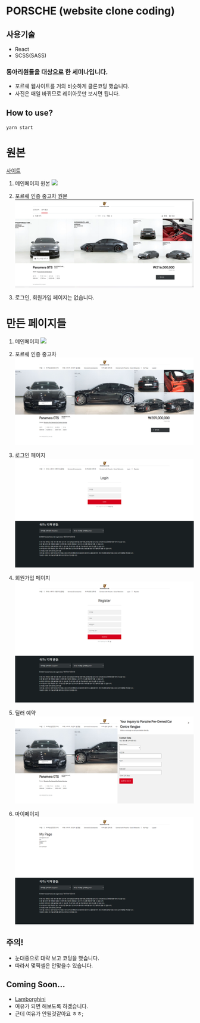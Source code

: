 # PORSCHE (website clone coding)

## 사용기술

- React
- SCSS(SASS)

### 동아리원들을 대상으로 한 세미나입니다.

- 포르쉐 웹사이트를 거의 비슷하게 클론코딩 했습니다.
- 사진은 매일 바뀌므로 레이아웃만 보시면 됩니다.

## How to use?

`yarn start`

# 원본

[사이트](https://www.porsche.com/korea/ko/)

1. 메인페이지 원본
   ![](./gitImage/mainOriginal.png)

2. 포르쉐 인증 중고차 원본
   ![](./gitImage/usedCarOriginal.png)

3. 로그인, 회원가입 페이지는 없습니다.

# 만든 페이지들

1. 메인페이지
   ![](./gitImage/main.png)

2. 포르쉐 인증 중고차
   ![](./gitImage/usedCar.png)

3. 로그인 페이지
   ![](./gitImage/login.png)

4. 회원가입 페이지
   ![](./gitImage/register.png)

5. 딜러 예약
   ![](./gitImage/reservation.png)

6. 마이페이지
   ![](./gitImage/mypage.png)

## 주의!

- 눈대중으로 대략 보고 코딩을 했습니다.
- 따라서 몇픽셀은 안맞을수 있습니다.

## Coming Soon...

- [Lamborghini](https://www.lamborghini.com/en-en)
- 여유가 되면 해보도록 하겠습니다.
- 근데 여유가 안될것같아요 ㅎㅎ;
